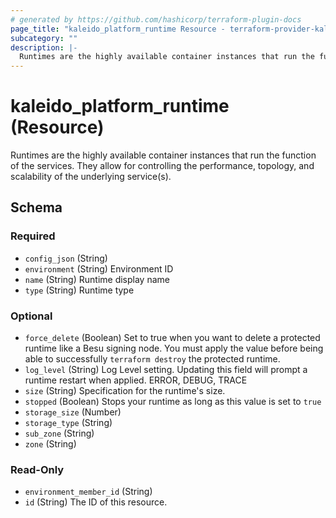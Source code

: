 ```yaml
---
# generated by https://github.com/hashicorp/terraform-plugin-docs
page_title: "kaleido_platform_runtime Resource - terraform-provider-kaleido"
subcategory: ""
description: |-
  Runtimes are the highly available container instances that run the function of the services. They allow for controlling the performance, topology, and scalability of the underlying service(s).
---
```


# kaleido_platform_runtime (Resource)

Runtimes are the highly available container instances that run the function of the services. They allow for controlling the performance, topology, and scalability of the underlying service(s).



<!-- schema generated by tfplugindocs -->
## Schema

### Required

- `config_json` (String)
- `environment` (String) Environment ID
- `name` (String) Runtime display name
- `type` (String) Runtime type

### Optional

- `force_delete` (Boolean) Set to true when you want to delete a protected runtime like a Besu signing node. You must apply the value before being able to successfully `terraform destroy` the protected runtime.
- `log_level` (String) Log Level setting. Updating this field will prompt a runtime restart when applied. ERROR, DEBUG, TRACE
- `size` (String) Specification for the runtime's size.
- `stopped` (Boolean) Stops your runtime as long as this value is set to `true`
- `storage_size` (Number)
- `storage_type` (String)
- `sub_zone` (String)
- `zone` (String)

### Read-Only

- `environment_member_id` (String)
- `id` (String) The ID of this resource.
